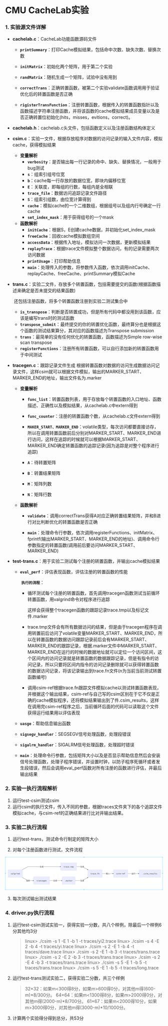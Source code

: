 # CMU CacheLab实验

### 1. 实验源文件详解

* **cachelab.c**：CacheLab功能函数源码文件

  * **`printSummary`**：打印Cache模拟结果，包括命中次数、缺失次数、替换次数

  * **`initMatrix`**：初始化两个矩阵，用于第二个实验

  * **`randMatrix`**：随机生成一个矩阵，试验中没有用到

  * **`correctTrans`**：正确转置函数，被第二个实验validate函数调用用于验证优化后的转置函数是否正确

  * **`rigisterTransFunction`**：注册转置函数，根据传入的转置函数指针以及函数描述字符串注册函数，并将该函数的cache模拟结果成员变量以及是否正确转置位初始化(hits，misses，evitions，correct)。

* **cachelab.h**：cachelab.c头文件，包括函数定义以及注册函数结构体定义

* **csim.c**：实验一文件，根据存放程序对数据的访问记录的输入文件内容，模拟cache，获得模拟结果

  * **变量解析**
    * **`verbosity`**：是否输出每一行记录的命中、缺失、替换情况，一般用于bug测试
    * **`s`**：组索引组号位宽
    * **`b`**：cache每一行存放的数据位宽，即块内偏移位宽
    * **`E`**：关联度，即每组的行数，每组内是全相联
    * **`trace_file`**：数据访问追踪记录文件路径
    * **`S`**：组索引组数，由位宽计算得到
    * **`cache`**：模拟cache的一个二维数组，根据组号以及组内行号确定一行cache
    * **`set_index_mask`**：用于获得组号的一个mask
  * **函数解析**
    * **`initCache`**：根据S，E创建cache数据，并初始化set_index_mask
    * **`freeCache`**：回收cache模拟数组空间
    * **`accessData`**：根据传入地址，模拟访问一次数据，更新模拟结果
    * **`replayTrace`**：根据trace文件模拟整个数据访问，有的记录需要两次访问数据
    * **`printUsage`**：打印帮助信息
    * **`main`**：处理传入的参数，将参数传入函数，依次调用initCache、replayCache、freeCache、printSummary模拟Cache

* **trans.c**：实验二文件，存放多个转置函数，包括需要提交的函数(根据函数描述来确定是否未提交的结果函数)

  ​	       还包括注册函数，将多个转置函数注册到实验二测试集合中

  * **`is_transpose`**：判断是否转置成功，但是所有代码中都没用到该函数，应该是编写trans时的测试函数
  * **`transpose_submit`**：最终提交的你的转置优化函数，最终算分也是根据这个函数的测试结果算分，其对应的函数描述为Transpose submission
  * **`trans`**：最简单的没有任何优化的转置函数，函数描述为Simple row-wise scan transpose
  * **`registerFunctions`**：注册所有转置函数，可以自行添加新的转置函数用于中间测试

* **tracegen.c**：跟踪记录文件生成 根据转置函数对数据的访问生成数据访问记录文件，这样csim就可以根据文件模拟，输出的MARKER_START、MARKER_END的地址，输出文件名为.marker

  * **变量解析**
    * **`func_list`**：转置函数列表，用于存放每个转置函数的入口地址、函数描述、正确性以及模拟结果，从cachelab.c中extern得到

    * **`func_counter`**：注册的转置函数个数，从cachelab.c文件extern得到

    * **`MAKER_START、MARKER_END`**：volatile类型，每次访问都要直接访存，所以在调用转置函数前后分别对MARKER_START、MARKER_END进行访问，这样在追踪的时候就可以根据MARKER_START、MARKER_END确定转置函数的追踪记录(因为追踪是对整个程序进行追踪)

    * **`A`**：待转置矩阵

    * **`B`**：转置结果矩阵

    * **`M`**：矩阵列数

    * **`N`**：矩阵行数

  * **函数解析**
    * **`validate`**：调用correctTrans获得A对应正确转置结果矩阵，并和B进行对比判断优化的转置函数是否正确

    * **`main`**：处理命令行参数，依次调用registerFunctions、initMatrix、fprintf(输出MARKER_START、MARKER_END的地址)、调用命令行参数指定的转置函数(调用前后要访问MARKER_START、MARKER_END)

* **test-trans.c**：用于实验二测试每个注册的转置函数，并输出cache模拟结果

  * **`eval_perf`**：评估表现函数，评估注册的转置函数的性能

    ​	**`执行的流程`​**：

    * 循环测试每个注册的转置函数，首先调用tracegen函数测试当前循环转置函数，用valgrind命令对程序进行追踪

      这样会获得整个tracegen函数的跟踪记录trace.tmp以及标记文件.marker

    * trace.tmp文件会有所有数据访问的结果，但是由于tracegen程序在调用转置前后访问了volatile变量MARKER_START、MARKER_END，所以在转置函数的数据访问跟踪记录前后会有MARKER_START、MARKER_END的跟踪记录，根据.marker文件中MARKER_START、MARKER_END在运行的时候的数据地址就可以定位一个访问区间，这个区间内的访问记录就是转置函数的数据跟踪记录，但是有指令的访问记录，所以只要将区间内指令的访问记录删除就可以获得转置函数的数据访问记录，将该记录输出到trace.fn文件(n为当前当前测试转置函数编号)		

    * 调用csim-ref根据trace.fn跟踪文件模拟cache以测试转置函数表现，并根据这个输出结果，csim-ref与自己写的csim区别在于它不仅是正确的cache模拟程序，还将模拟结果输出到了件.csim_results，这样在调用完csim-ref程序之后，当前循环后面的代码可以读取这个文件获得运行结果用以评估表现

  * **`uasge`**：帮助信息输出函数

  * **`sigsegv_handler`**：SEGSEGV信号处理函数，处理段错误

  * **`sigalrm_handler`**：SIGALRM信号处理函数，处理超时错误

  * **`main`**：处理命令行参数，包括矩阵大小以及是否显示帮助信息然后会安装信号处理函数，处理子程序错误，并设置时钟，以防子程序死循环或者发生段错误，然后会调用eval_perf函数对所有注册的函数进行评估，并最后输出结果

### 2. 实验一执行流程解析

1. 运行test-csim测试csim
2. 运行csim的执行文件，传入不同的参数，根据traces文件夹下的各个追踪文件模拟cache，与csim-ref的正确结果进行比对并输出结果。

### 3. 实验二执行流程

 1. 运行test-trans，测试命令行制定的矩阵大小

 2. 对每个注册函数进行测试，文件流程

![实验二执行流程](./flow.png)

3. 每次测试输出测试结果

### 4. driver.py执行流程

1. 运行test-csim测试实验一，获得实验一分数，共八个样例，除最后一个样例6分其他均3分

   > linux> ./csim -s 1 -E 1 -b 1 -t traces/yi2.trace
   > linux> ./csim -s 4 -E 2 -b 4 -t traces/yi.trace
   > linux> ./csim -s 2 -E 1 -b 4 -t traces/dave.trace
   > linux> ./csim -s 2 -E 1 -b 3 -t traces/trans.trace
   > linux> ./csim -s 2 -E 2 -b 3 -t traces/trans.trace
   > linux> ./csim -s 2 -E 4 -b 3 -t traces/trans.trace
   > linux> ./csim -s 5 -E 1 -b 5 -t traces/trans.trace
   > linux> ./csim -s 5 -E 1 -b 5 -t traces/long.trace

2. 运行test-trans测试实验二，获得实验二分数，共三个样例

   > 32×32：如果m<300得8分，如果m>600得0分，对其他m得(600-m)\*8/300分。
   > 64×64：如果m<1300得8分，如果m>2000得0分，对其他m得(2000-m)\*8/700分。
   > 61×67：如果m<2000得10分，如果m>3000得0分，对其他m得(3000-m)\*10/1000分。

3. 计算两个实验得分得到总分，共53分